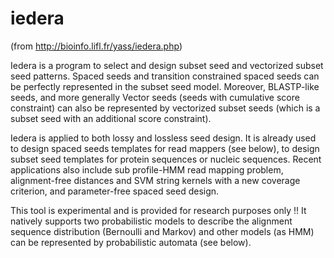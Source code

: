 # iedera

(from http://bioinfo.lifl.fr/yass/iedera.php) 

Iedera is a program to select and design subset seed and vectorized subset seed patterns. Spaced seeds and transition constrained spaced seeds can be perfectly represented in the subset seed model. Moreover, BLASTP-like seeds, and more generally Vector seeds (seeds with cumulative score constraint) can also be represented by vectorized subset seeds (which is a subset seed with an additional score constraint).

Iedera is applied to both lossy and lossless seed design. It is already used to design spaced seeds templates for read mappers (see below), to design subset seed templates for protein sequences or nucleic sequences. Recent applications also include sub profile-HMM read mapping problem, alignment-free distances and SVM string kernels with a new coverage criterion, and parameter-free spaced seed design.

This tool is experimental and is provided for research purposes only !! It natively supports two probabilistic models to describe the alignment sequence distribution (Bernoulli and Markov) and other models (as HMM) can be represented by probabilistic automata (see below).
